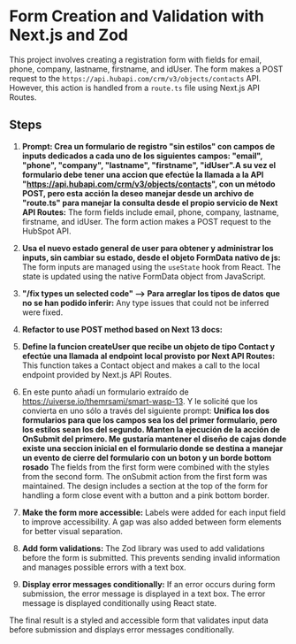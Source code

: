 # Form Creation and Validation with Next.js and Zod

This project involves creating a registration form with fields for email, phone, company, lastname, firstname, and idUser. The form makes a POST request to the `https://api.hubapi.com/crm/v3/objects/contacts` API. However, this action is handled from a `route.ts` file using Next.js API Routes.

## Steps

1. **Prompt: Crea un formulario de registro "sin estilos" con campos de inputs dedicados a cada uno de los siguientes campos: "email", "phone", "company", "lastname", "firstname", "idUser".A su vez el formulario debe tener una accion que efectúe la llamada a la API "https://api.hubapi.com/crm/v3/objects/contacts", con un método POST, pero esta acción la deseo manejar desde un archivo de "route.ts" para manejar la consulta desde el propio servicio de Next API Routes:** The form fields include email, phone, company, lastname, firstname, and idUser. The form action makes a POST request to the HubSpot API.

2. **Usa el nuevo estado general de user para obtener y administrar los inputs, sin cambiar su estado, desde el objeto FormData nativo de js:** The form inputs are managed using the `useState` hook from React. The state is updated using the native FormData object from JavaScript.

3. **"/fix types un selected code" --> Para arreglar los tipos de datos que no se han podido inferir:** Any type issues that could not be inferred were fixed.

4. **Refactor to use POST method based on Next 13 docs:**

5. **Define la funcion createUser que recibe un objeto de tipo Contact y efectúe una llamada al endpoint local provisto por Next API Routes:** This function takes a Contact object and makes a call to the local endpoint provided by Next.js API Routes.

7. En este punto añadí un formulario extraído de https://uiverse.io/themrsami/smart-wasp-13. Y le solicité que los convierta en uno sólo a través del siguiente prompt:
    **Unifica los dos formularios para que los campos sea los del primer formulario, pero los estilos sean los del segundo. Manten la ejecución de la acción de OnSubmit del primero. Me gustaría mantener el diseño de cajas donde existe una seccion inicial en el formulario donde se destina a manejar un evento de cierre del formulario con un boton y un borde bottom rosado** The fields from the first form were combined with the styles from the second form. The onSubmit action from the first form was maintained. The design includes a section at the top of the form for handling a form close event with a button and a pink bottom border.

8. **Make the form more accessible:** Labels were added for each input field to improve accessibility. A gap was also added between form elements for better visual separation.

9. **Add form validations:** The Zod library was used to add validations before the form is submitted. This prevents sending invalid information and manages possible errors with a text box.

10. **Display error messages conditionally:** If an error occurs during form submission, the error message is displayed in a text box. The error message is displayed conditionally using React state.

The final result is a styled and accessible form that validates input data before submission and displays error messages conditionally.